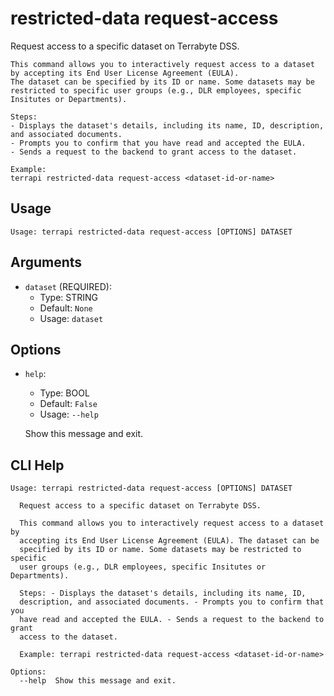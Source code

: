 
# restricted-data request-access

Request access to a specific dataset on Terrabyte DSS.

    This command allows you to interactively request access to a dataset by accepting its End User License Agreement (EULA).
    The dataset can be specified by its ID or name. Some datasets may be restricted to specific user groups (e.g., DLR employees, specific Insitutes or Departments).

    Steps:
    - Displays the dataset's details, including its name, ID, description, and associated documents.
    - Prompts you to confirm that you have read and accepted the EULA.
    - Sends a request to the backend to grant access to the dataset.

    Example:
    terrapi restricted-data request-access <dataset-id-or-name>
    

## Usage

```
Usage: terrapi restricted-data request-access [OPTIONS] DATASET
```

## Arguments

* `dataset` (REQUIRED):
    * Type: STRING
    * Default: `None`
    * Usage: `dataset`


## Options

* `help`:
    * Type: BOOL
    * Default: `False`
    * Usage: `--help`

    Show this message and exit.



## CLI Help

```
Usage: terrapi restricted-data request-access [OPTIONS] DATASET

  Request access to a specific dataset on Terrabyte DSS.

  This command allows you to interactively request access to a dataset by
  accepting its End User License Agreement (EULA). The dataset can be
  specified by its ID or name. Some datasets may be restricted to specific
  user groups (e.g., DLR employees, specific Insitutes or Departments).

  Steps: - Displays the dataset's details, including its name, ID,
  description, and associated documents. - Prompts you to confirm that you
  have read and accepted the EULA. - Sends a request to the backend to grant
  access to the dataset.

  Example: terrapi restricted-data request-access <dataset-id-or-name>

Options:
  --help  Show this message and exit.
```

